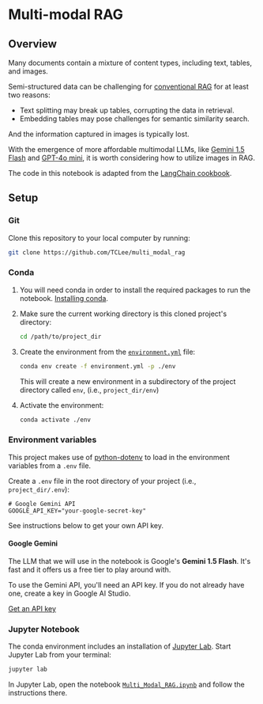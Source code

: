 # Multi-modal RAG

## Overview

Many documents contain a mixture of content types, including text, tables, and images. 

Semi-structured data can be challenging for [conventional RAG](https://github.com/TCLee/rag-langchain) for at least two reasons:

* Text splitting may break up tables, corrupting the data in retrieval.
* Embedding tables may pose challenges for semantic similarity search.

And the information captured in images is typically lost.

With the emergence of more affordable multimodal LLMs, like [Gemini 1.5 Flash](https://ai.google.dev/gemini-api/docs/models/gemini#gemini-1.5-flash) and [GPT-4o mini](https://platform.openai.com/docs/models/gpt-4o-mini), it is worth considering how to utilize images in RAG.

The code in this notebook is adapted from the 
[LangChain cookbook](https://github.com/langchain-ai/langchain/blob/master/cookbook/Multi_modal_RAG.ipynb).


## Setup

### Git
Clone this repository to your local computer by running:

```zsh
git clone https://github.com/TCLee/multi_modal_rag
```

### Conda
1. You will need conda in order to install the required packages to run the notebook. [Installing conda](https://docs.conda.io/projects/conda/en/stable/user-guide/install/index.html).

2. Make sure the current working directory is this cloned project's directory:

   ```zsh
   cd /path/to/project_dir
   ```
   
3. Create the environment from the 
   [`environment.yml`](environment.yml) file:

    ```zsh
    conda env create -f environment.yml -p ./env
    ```

    This will create a new environment in a subdirectory of the project directory called `env`, (i.e., `project_dir/env`)

4. Activate the environment: 

    ```zsh
    conda activate ./env
    ```

### Environment variables
This project makes use of 
[python-dotenv](https://github.com/theskumar/python-dotenv)
to load in the environment variables from a `.env` file.

Create a `.env` file in the root directory of your project
(i.e., `project_dir/.env`):

```Dotenv
# Google Gemini API
GOOGLE_API_KEY="your-google-secret-key"
```

See instructions below to get your own API key.

#### Google Gemini
The LLM that we will use in the notebook is Google's **Gemini 1.5 Flash**. It's fast and it offers us a free tier to play around with.

To use the Gemini API, you'll need an API key. If you do not already have one, create a key in Google AI Studio.

[Get an API key](https://makersuite.google.com/app/apikey)


### Jupyter Notebook

The conda environment includes an installation of [Jupyter Lab](https://jupyter.org/). Start Jupyter Lab from your terminal:

```zsh
jupyter lab
```

In Jupyter Lab, open the notebook 
[`Multi_Modal_RAG.ipynb`](Multi_Modal_RAG.ipynb) 
and follow the instructions there.